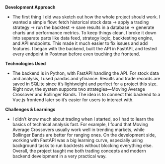**Development Approach**
- The first thing I did was sketch out how the whole project should work. I wanted a simple flow: fetch historical stock data → apply a trading strategy → run the backtest → save results in a database → generate charts and performance metrics. To keep things clean, I broke it down into separate parts like data feed, strategy logic, backtesting engine, and API endpoints. This made it much easier to fix issues and add features. I began with the backend, built the API in FastAPI, and tested every endpoint in Postman before even touching the frontend.

**Technologies Used**
- The backend is in Python, with FastAPI handling the API. For stock data and analysis, I used pandas and yfinance. Results and trade records are saved in SQLite since it’s lightweight and perfect for a project this size. Right now, the system supports two strategies—Moving Average Crossover and Bollinger Bands. The idea is to connect this backend to a Vue.js frontend later so it’s easier for users to interact with.

**Challenges & Learnings**
- I didn’t know much about trading when I started, so I had to learn the basics of technical analysis fast. For example, I found that Moving Average Crossovers usually work well in trending markets, while Bollinger Bands are better for ranging ones. On the development side, working with FastAPI was a big learning curve, especially using background tasks to run backtests without blocking everything else. Overall, the project taught me both trading concepts and modern backend development in a very practical way.

